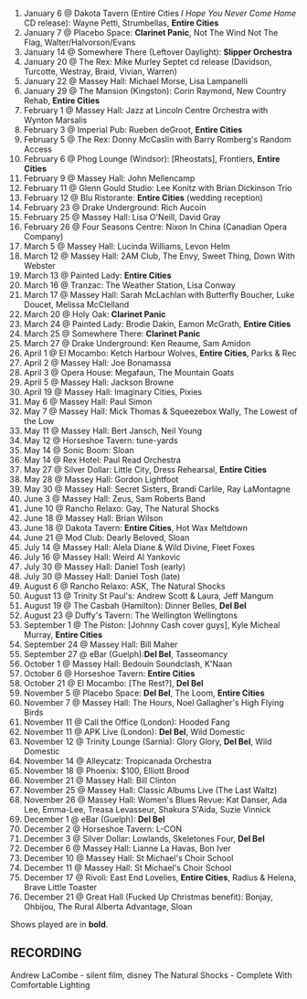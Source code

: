 1. January 6 @ Dakota Tavern (Entire Cities _I Hope You Never Come Home_ CD release): Wayne Petti, Strumbellas, **Entire Cities**
1. January 7 @ Placebo Space: **Clarinet Panic**, Not The Wind Not The Flag, Walter/Halvorson/Evans
1. January 14 @ Somewhere There (Leftover Daylight): **Slipper Orchestra**
1. January 20 @ The Rex: Mike Murley Septet cd release (Davidson, Turcotte, Westray, Braid, Vivian, Warren)
1. January 22 @ Massey Hall: Michael Morse, Lisa Lampanelli
1. January 29 @ The Mansion (Kingston): Corin Raymond, New Country Rehab, **Entire Cities**
1. February 1 @ Massey Hall: Jazz at Lincoln Centre Orchestra with Wynton Marsalis
1. February 3 @ Imperial Pub: Rueben deGroot, **Entire Cities**
1. February 5 @ The Rex: Donny McCaslin with Barry Romberg's Random Access
1. February 6 @ Phog Lounge (Windsor): [Rheostats], Frontiers, **Entire Cities**
1. February 9 @ Massey Hall: John Mellencamp
1. February 11 @ Glenn Gould Studio: Lee Konitz with Brian Dickinson Trio
1. February 12 @ Blu Ristorante: **Entire Cities** (wedding reception)
1. February 23 @ Drake Underground: Rich Aucoin
1. February 25 @ Massey Hall: Lisa O'Neill, David Gray
1. February 26 @ Four Seasons Centre: Nixon In China (Canadian Opera Company)
1. March 5 @ Massey Hall: Lucinda Williams, Levon Helm
1. March 12 @ Massey Hall: 2AM Club, The Envy, Sweet Thing, Down With Webster
1. March 13 @ Painted Lady: **Entire Cities**
1. March 16 @ Tranzac: The Weather Station, Lisa Conway
1. March 17 @ Massey Hall: Sarah McLachlan with Butterfly Boucher, Luke Doucet, Melissa McClelland
1. March 20 @ Holy Oak: **Clarinet Panic**
1. March 24 @ Painted Lady: Brodie Dakin, Eamon McGrath, **Entire Cities**
1. March 25 @ Somewhere There: **Clarinet Panic**
1. March 27 @ Drake Underground: Ken Reaume, Sam Amidon
1. April 1 @ El Mocambo: Ketch Harbour Wolves, **Entire Cities**, Parks & Rec
1. April 2 @ Massey Hall: Joe Bonamassa
1. April 3 @ Opera House: Megafaun, The Mountain Goats
1. April 5 @ Massey Hall: Jackson Browne
1. April 19 @ Massey Hall: Imaginary Cities, Pixies
1. May 6 @ Massey Hall: Paul Simon
1. May 7 @ Massey Hall: Mick Thomas & Squeezebox Wally, The Lowest of the Low
1. May 11 @ Massey Hall: Bert Jansch, Neil Young
1. May 12 @ Horseshoe Tavern: tune-yards
1. May 14 @ Sonic Boom: Sloan
1. May 14 @ Rex Hotel: Paul Read Orchestra
1. May 27 @ Silver Dollar: Little City, Dress Rehearsal, **Entire Cities**
1. May 28 @ Massey Hall: Gordon Lightfoot
1. May 30 @ Massey Hall: Secret Sisters, Brandi Carlile, Ray LaMontagne
1. June 3 @ Massey Hall: Zeus, Sam Roberts Band
1. June 10 @ Rancho Relaxo: Gay, The Natural Shocks
1. June 18 @ Massey Hall: Brian Wilson
1. June 18 @ Dakota Tavern: **Entire Cities**, Hot Wax Meltdown
1. June 21 @ Mod Club: Dearly Beloved, Sloan
1. July 14 @ Massey Hall: Alela Diane & Wild Divine, Fleet Foxes
1. July 16 @ Massey Hall: Weird Al Yankovic
1. July 30 @ Massey Hall: Daniel Tosh (early)
1. July 30 @ Massey Hall: Daniel Tosh (late)
1. August 6 @ Rancho Relaxo: ASK, The Natural Shocks
1. August 13 @ Trinity St Paul's: Andrew Scott & Laura, Jeff Mangum
1. August 19 @ The Casbah (Hamilton): Dinner Belles, **Del Bel**
1. August 23 @ Duffy's Tavern: The Wellington Wellingtons
1. September 1 @ The Piston: [Johnny Cash cover guys], Kyle Micheal Murray, **Entire Cities**
1. September 24 @ Massey Hall: Bill Maher
1. September 27 @ eBar (Guelph):**Del Bel**, Tasseomancy
1. October 1 @ Massey Hall: Bedouin Soundclash, K'Naan
1. October 6 @ Horseshoe Tavern: **Entire Cities**
1. October 21 @ El Mocambo: [The Rest?], **Del Bel**
1. November 5 @ Placebo Space: **Del Bel**, The Loom, **Entire Cities**
1. November 7 @ Massey Hall: The Hours, Noel Gallagher's High Flying Birds
1. November 11 @ Call the Office (London): Hooded Fang
1. November 11 @ APK Live (London): **Del Bel**, Wild Domestic
1. November 12 @ Trinity Lounge (Sarnia): Glory Glory, **Del Bel**, Wild Domestic
1. November 14 @ Alleycatz: Tropicanada Orchestra
1. November 18 @ Phoenix: $100, Elliott Brood
1. November 21 @ Massey Hall: Bill Clinton
1. November 25 @ Massey Hall: Classic Albums Live (The Last Waltz)
1. November 26 @ Massey Hall: Women's Blues Revue: Kat Danser, Ada Lee, Emma-Lee, Treasa Levasseur, Shakura S'Aida, Suzie Vinnick
1. December 1 @ eBar (Guelph): **Del Bel**
1. December 2 @ Horseshoe Tavern: L-CON
1. December 3 @ Silver Dollar: Lowlands, Skeletones Four, **Del Bel**
1. December 6 @ Massey Hall: Lianne La Havas, Bon Iver
1. December 10 @ Massey Hall: St Michael's Choir School
1. December 11 @ Massey Hall: St Michael's Choir School
1. December 17 @ Rivoli: East End Lovelies, **Entire Cities**, Radius & Helena, Brave Little Toaster
1. December 21 @ Great Hall (Fucked Up Christmas benefit): Bonjay, Ohbijou, The Rural Alberta Advantage, Sloan

Shows played are in **bold**.

RECORDING
---------------
Andrew LaCombe - silent film, disney
The Natural Shocks - Complete With Comfortable Lighting
